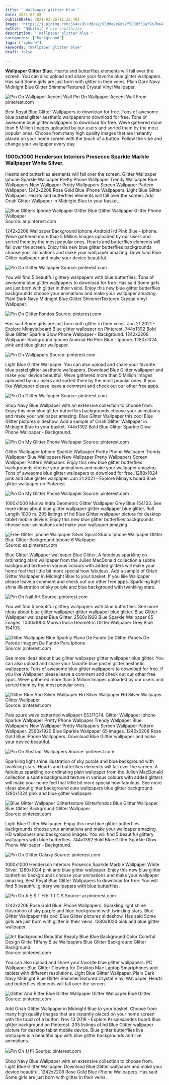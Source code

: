 ```yaml
---
title: " Wallpaper glitter blue "
date: 2021-07-08
publishDate: 2021-03-26T11:22:40Z
image: "https://i.pinimg.com/564x/95/dd/a2/95dda2e6da7f583d753a79b7ba471c1f.jpg"
author: "Nubitol" # use capitalize
description: " Wallpaper glitter blue "
categories: ["Background"]
tags: ["iphone"]
keywords: "Wallpaper glitter blue"
draft: false

---
```



**Wallpaper Glitter Blue**. Hearts and butterflies elements will fall over the screen. You can also upload and share your favorite blue glitter wallpapers. Has said Some girls are just born with glitter in their veins. Plain Dark Navy Midnight Blue Glitter ShimmerTextured Crystal Vinyl Wallpaper.

![Pin On Wallpaper Accent Wall](https://i.pinimg.com/736x/be/6d/e7/be6de738b6da60b09497406186986f86.jpg "Pin On Wallpaper Accent Wall")
Pin On Wallpaper Accent Wall From pinterest.com


Best Royal Blue Glitter Wallpapers to download for free. Tons of awesome blue pastel glitter aesthetic wallpapers to download for free. Tons of awesome blue glitter wallpapers to download for free. Weve gathered more than 5 Million Images uploaded by our users and sorted them by the most popular ones. Choose from many high quality images that are instantly placed on your home screen with the touch of a button. Follow the vibe and change your wallpaper every day.

### 1000x1000 Henderson Interiors Prosecco Sparkle Marble Wallpaper White Silver.

Hearts and butterflies elements will fall over the screen. Glitter Wallpaper Iphone Sparkle Wallpaper Pretty Phone Wallpaper Trendy Wallpaper Blue Wallpapers New Wallpaper Pretty Wallpapers Screen Wallpaper Pattern Wallpaper. 1242x2208 Rose Gold Blue iPhone Wallpapers. Light Blue Glitter Wallpaper. Hearts and butterflies elements will fall over the screen. Add Oriah Glitter Wallpaper in Midnight Blue to your basket.


![Blue Glitters Iphone Wallpaper Glitter Blue Glitter Wallpaper Glitter Phone Wallpaper](https://i.pinimg.com/originals/a5/01/88/a501888465c86549feeeef05fbd96c0d.jpg "Blue Glitters Iphone Wallpaper Glitter Blue Glitter Wallpaper Glitter Phone Wallpaper")
Source: ar.pinterest.com

1242x2208 Wallpaper Background Iphone Android Hd Pink Blue - Iphone. Weve gathered more than 5 Million Images uploaded by our users and sorted them by the most popular ones. Hearts and butterflies elements will fall over the screen. Enjoy this new blue glitter butterflies backgrounds choose your animations and make your wallpaper amazing. Download Blue Glitter wallpaper and make your device beautiful.

![Pin On Glitter Wallpaper](https://i.pinimg.com/originals/07/b1/60/07b160bed841df5ec61cfa4c197ff3bb.jpg "Pin On Glitter Wallpaper")
Source: pinterest.com

You will find 5 beautiful glittery wallpapers with blue butterflies. Tons of awesome blue glitter wallpapers to download for free. Has said Some girls are just born with glitter in their veins. Enjoy this new blue glitter butterflies backgrounds choose your animations and make your wallpaper amazing. Plain Dark Navy Midnight Blue Glitter ShimmerTextured Crystal Vinyl Wallpaper.

![Pin On Glitter Fondos](https://i.pinimg.com/originals/76/15/2b/76152b89649237fe8ae327317b9b43e2.jpg "Pin On Glitter Fondos")
Source: pinterest.com

Has said Some girls are just born with glitter in their veins. Jun 21 2021 - Explore Minayis board Blue glitter wallpaper on Pinterest. 744x1392 Bold Blue Glitter Sparkle Glow Phone Wallpaper - Background. 1242x2208 Wallpaper Background Iphone Android Hd Pink Blue - Iphone. 1280x1024 pink and blue glitter wallpaper.

![Pin On Wallpapers](https://i.pinimg.com/736x/d5/e7/41/d5e741c22c5e4253a22d8e53f309363f.jpg "Pin On Wallpapers")
Source: pinterest.com

Light Blue Glitter Wallpaper. You can also upload and share your favorite blue pastel glitter aesthetic wallpapers. Download Blue Glitter wallpaper and make your device beautiful. Weve gathered more than 5 Million Images uploaded by our users and sorted them by the most popular ones. If you like Wallpaper please leave a comment and check out our other free apps.

![Pin On Glitter Wallpaper](https://i.pinimg.com/originals/a0/bf/be/a0bfbece0687411ba308c6d30aade2ef.jpg "Pin On Glitter Wallpaper")
Source: pinterest.com

Shop Navy Blue Wallpaper with an extensive collection to choose from. Enjoy this new blue glitter butterflies backgrounds choose your animations and make your wallpaper amazing. Blue Glitter Wallpaper this cool Blue Glitter pictures slideshow. Add a sample of Oriah Glitter Wallpaper in Midnight Blue to your basket. 744x1392 Bold Blue Glitter Sparkle Glow Phone Wallpaper - Background.

![Pin On My Glitter Phone Wallpaper](https://i.pinimg.com/originals/15/2d/e3/152de34415d456a51ce238e7dd844cd5.jpg "Pin On My Glitter Phone Wallpaper")
Source: pinterest.com

Glitter Wallpaper Iphone Sparkle Wallpaper Pretty Phone Wallpaper Trendy Wallpaper Blue Wallpapers New Wallpaper Pretty Wallpapers Screen Wallpaper Pattern Wallpaper. Enjoy this new blue glitter butterflies backgrounds choose your animations and make your wallpaper amazing. Tons of awesome blue glitter wallpapers to download for free. 1280x1024 pink and blue glitter wallpaper. Jun 21 2021 - Explore Minayis board Blue glitter wallpaper on Pinterest.

![Pin On My Glitter Phone Wallpaper](https://i.pinimg.com/originals/c8/3f/ce/c83fce9b7edd15414a61e8af33fc0d0a.jpg "Pin On My Glitter Phone Wallpaper")
Source: pinterest.com

1000x1000 Muriva Indra Geometric Glitter Wallpaper Grey Blue 154103. See more ideas about blue glitter wallpaper glitter wallpaper blue glitter. Roll Length 1000 m. 205 listings of hd Blue Glitter wallpaper picture for desktop tablet mobile device. Enjoy this new blue glitter butterflies backgrounds choose your animations and make your wallpaper amazing.

![Free Glitter Iphone Wallpaper Silver Spiral Studio Iphone Wallpaper Glitter Blue Glitter Background Iphone 6 Wallpaper](https://i.pinimg.com/originals/ff/50/5e/ff505e8470f9d646d4f66456616e08c1.jpg "Free Glitter Iphone Wallpaper Silver Spiral Studio Iphone Wallpaper Glitter Blue Glitter Background Iphone 6 Wallpaper")
Source: es.pinterest.com

Blue Glitter Wallpaper wallpaper Blue Glitter. A fabulous sparkling co-ordinating plain wallpaper from the Julien MacDonald collection a subtle background texture in various colours with added glitters will make your home feel that little bit more special how fabulous. Add a sample of Oriah Glitter Wallpaper in Midnight Blue to your basket. If you like Wallpaper please leave a comment and check out our other free apps. Sparkling light shine illustration of sky purple and blue background with twinkling stars.

![Pin On Nail Art](https://i.pinimg.com/originals/ff/26/ff/ff26ffe334373fc486df8739f91df082.jpg "Pin On Nail Art")
Source: pinterest.com

You will find 5 beautiful glittery wallpapers with blue butterflies. See more ideas about blue glitter wallpaper glitter wallpaper blue glitter. Blue Glitter Wallpaper wallpaper Blue Glitter. 2560x1920 Blue Sparkle Wallpaper 65 images. 1000x1000 Muriva Indra Geometric Glitter Wallpaper Grey Blue 154103.

![Glitter Wallpaper Blue Sparkly Plano De Fundo De Glitter Papeis De Parede Imagem De Fundo Para Iphone](https://i.pinimg.com/originals/89/58/b5/8958b5ff3379f56b03e67c6b0678541d.jpg "Glitter Wallpaper Blue Sparkly Plano De Fundo De Glitter Papeis De Parede Imagem De Fundo Para Iphone")
Source: pinterest.com

See more ideas about blue glitter wallpaper glitter wallpaper blue glitter. You can also upload and share your favorite blue pastel glitter aesthetic wallpapers. Tons of awesome blue glitter wallpapers to download for free. If you like Wallpaper please leave a comment and check out our other free apps. Weve gathered more than 5 Million Images uploaded by our users and sorted them by the most popular ones.

![Glitter Blue And Silver Wallpaper Hd Silver Wallpaper Hd Silver Wallpaper Glitter Wallpaper](https://i.pinimg.com/originals/d0/89/82/d08982cd994dcfff87cc904fa7d26bf8.jpg "Glitter Blue And Silver Wallpaper Hd Silver Wallpaper Hd Silver Wallpaper Glitter Wallpaper")
Source: pinterest.com

Pale azure wave patterned wallpaper ES311G14. Glitter Wallpaper Iphone Sparkle Wallpaper Pretty Phone Wallpaper Trendy Wallpaper Blue Wallpapers New Wallpaper Pretty Wallpapers Screen Wallpaper Pattern Wallpaper. 2560x1920 Blue Sparkle Wallpaper 65 images. 1242x2208 Rose Gold Blue iPhone Wallpapers. Download Blue Glitter wallpaper and make your device beautiful.

![Pin On Abstract Wallpapers](https://i.pinimg.com/originals/cc/96/85/cc96859ac14fd43abaef0ca351ea8d0d.jpg "Pin On Abstract Wallpapers")
Source: pinterest.com

Sparkling light shine illustration of sky purple and blue background with twinkling stars. Hearts and butterflies elements will fall over the screen. A fabulous sparkling co-ordinating plain wallpaper from the Julien MacDonald collection a subtle background texture in various colours with added glitters will make your home feel that little bit more special how fabulous. See more ideas about glitter background cute wallpapers blue glitter background. 1280x1024 pink and blue glitter wallpaper.

![Blue Glitter Wallpaper Glittertexture Glitterfondos Blue Glitter Wallpaper Blue Glitter Background Glitter Wallpaper](https://i.pinimg.com/originals/91/0b/1f/910b1fc944b6f8a0cd74e12d7cc71b23.jpg "Blue Glitter Wallpaper Glittertexture Glitterfondos Blue Glitter Wallpaper Blue Glitter Background Glitter Wallpaper")
Source: pinterest.com

Light Blue Glitter Wallpaper. Enjoy this new blue glitter butterflies backgrounds choose your animations and make your wallpaper amazing. HD wallpapers and background images. You will find 5 beautiful glittery wallpapers with blue butterflies. 744x1392 Bold Blue Glitter Sparkle Glow Phone Wallpaper - Background.

![Pin On Glitter Galaxy](https://i.pinimg.com/originals/52/e2/f6/52e2f625a172ad2af9a0bc5010ef9701.jpg "Pin On Glitter Galaxy")
Source: pinterest.com

1000x1000 Henderson Interiors Prosecco Sparkle Marble Wallpaper White Silver. 1280x1024 pink and blue glitter wallpaper. Enjoy this new blue glitter butterflies backgrounds choose your animations and make your wallpaper amazing. Best Royal Blue Glitter Wallpapers to download for free. You will find 5 beautiful glittery wallpapers with blue butterflies.

![Pin On A E S T H E T I C S](https://i.pinimg.com/originals/64/97/74/64977472faf6dab0307d1c19c5af1927.jpg "Pin On A E S T H E T I C S")
Source: ar.pinterest.com

1242x2208 Rose Gold Blue iPhone Wallpapers. Sparkling light shine illustration of sky purple and blue background with twinkling stars. Blue Glitter Wallpaper this cool Blue Glitter pictures slideshow. Has said Some girls are just born with glitter in their veins. 1280x1024 pink and blue glitter wallpaper.

![Art Background Beautiful Beauty Blue Blue Background Color Colorful Design Glitte Tiffany Blue Wallpapers Blue Glitter Background Glitter Background](https://i.pinimg.com/736x/69/a3/59/69a3597a43695684a09f27fa30b1b7df.jpg "Art Background Beautiful Beauty Blue Blue Background Color Colorful Design Glitte Tiffany Blue Wallpapers Blue Glitter Background Glitter Background")
Source: pinterest.com

You can also upload and share your favorite blue glitter wallpapers. PC Wallpaper Blue Glitter Glowing for Desktop Mac Laptop Smartphones and tablets with different resolutions. Light Blue Glitter Wallpaper. Plain Dark Navy Midnight Blue Glitter ShimmerTextured Crystal Vinyl Wallpaper. Hearts and butterflies elements will fall over the screen.

![Glitter And Bitter Blue Glitter Wallpaper Glitter Wallpaper Blue Glitter](https://i.pinimg.com/originals/06/45/a2/0645a2f8f92feec8141c11a3b0376af1.jpg "Glitter And Bitter Blue Glitter Wallpaper Glitter Wallpaper Blue Glitter")
Source: pinterest.com

Add Oriah Glitter Wallpaper in Midnight Blue to your basket. Choose from many high quality images that are instantly placed on your home screen with the touch of a button. Nov 13 2019 - Explore Krisalexandes board Blue glitter background on Pinterest. 205 listings of hd Blue Glitter wallpaper picture for desktop tablet mobile device. Blue glitter butterflies live wallpaper is a beautiful app with blue glitter backgrounds and live animations.

![Pin On 材料](https://i.pinimg.com/564x/95/dd/a2/95dda2e6da7f583d753a79b7ba471c1f.jpg "Pin On 材料")
Source: pinterest.com

Shop Navy Blue Wallpaper with an extensive collection to choose from. Light Blue Glitter Wallpaper. Download Blue Glitter wallpaper and make your device beautiful. 1242x2208 Rose Gold Blue iPhone Wallpapers. Has said Some girls are just born with glitter in their veins.

